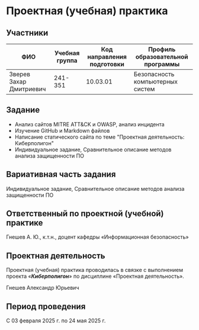 # Проектная (учебная) практика

## Участники

| ФИО | Учебная группа | Код направления подготовки | Профиль образовательной программы |
|-|-|-|-|
| Зверев Захар Дмитриевич |241-351|10.03.01|Безопасность компьютерных систем|


## Задание

- Анализ сайтов MITRE ATT&CK и OWASP, анализ инцидента
- Изучение GitHub и Markdown файлов
- Написание статического сайта по теме "Проектная деятельность: Киберполигон"
- Индивидуальное задание, Сравнительное описание методов анализа защищенности ПО

## Вариативная часть задания

Индивидуальное задание, Сравнительное описание методов анализа защищенности ПО

## Ответственный по проектной (учебной) практике

Гнешев А. Ю., к.т.н., доцент кафедры «Информационная безопасность»

## Проектная деятельность

Проектная (учебная) практика проводилась в связке с выполнением проекта «***Киберполигон***» по дисциплине «Проектная деятельность».

Гнешев Александр Юрьевич

## Период проведения

С 03 февраля 2025 г. по 24 мая 2025 г.